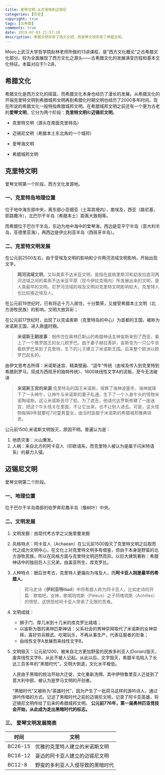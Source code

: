 ```yaml
---
title: 爱琴文明-从克里特到迈锡尼
categories: [历史]
copyright: true
tags: [古希腊]
comments: true
date: 2019-07-03 21:57:10
description: 希腊文明孕育了西方文明，而爱琴文明孕育了希腊文明。
---
```






Mooc上武汉大学哲学院赵林老师所做的13讲课程，是“西方文化概论”之古希腊文化部分。较为全面展现了西方文化之源头——古希腊文化的发展演变历程和基本文化特征。本篇对应于1-2讲。

## 希腊文化

希腊文化是西方文化的摇篮，而希腊文化本身也经历了漫长的发展。从希腊文化的开端克里特文明到希腊城邦文明再到希腊化时期文明也经历了2000多年时间。现在所说的希腊文化一般特指希腊城邦文明。在希腊城邦文明之前还有一个更为古老的**爱琴文明**，它分为两个阶段：**克里特文明**和**迈锡尼文明**。



* 克里特文明（源头在南面克里特岛）

* 迈锡尼文明（希腊本土东北角的一个城邦）

* 爱琴海文明

* 希腊城邦文明

## 克里特文明

爱琴文明第一个阶段，西方文化发源地。

### 一、克里特岛地理位置

位于地中海东部中央，离东部小亚细亚（土耳其境内），南埃及，西亚（腓尼基，耶路撒冷），北巴尔干半岛（希腊本土）距离大致相等。

而希腊位于巴尔干半岛，东边为地中海中的爱琴海，西边是亚平宁半岛（意大利半岛，亚德里亚海），再西边是伊比利亚半岛（西班牙半岛）。

### 二、克里特文明发展

在公元前2500左右，由于受埃及文明的影响和少许两河流域文明影响，开始出现文字。

> **两河流域文明**，又叫美索不达米亚文明，是指在底格里斯河和幼发拉底河两河流域之间的美索不达米亚平原（现今伊拉克境内）所发展出来的文明，是人类最早的文明。尼罗河流域的埃及文明对克里特文明影响较大，克里特人也比较接近埃及人。

在公元前19世纪时，已有将近十万人居住，十分繁荣，又接受希腊本土文明（北方游牧民族）的影响，文明大放异彩；

在公元前17世纪时，出现了以克诺索斯（克里特岛的中心）为首都的王国，被称为米诺斯王国，进入鼎盛时期。

> **米诺斯王朝故事**：相传住在奥林匹斯山的希腊神话主神宙斯来到了西亚，看上了一个推罗国王的女儿欧罗巴。由于妻子赫拉善妒，宙斯变为一只公牛驮着欧罗巴来到了克里特，生下的儿子建立了米诺斯王国。后来整个欧洲以欧罗巴起名的。


由伊文思考古所得：米诺斯迷宫、精美壁画、“逗牛”传统（由埃及传入到克里特到希腊到罗马，现成为西班牙的独特传统）、1600块线性文字A的泥板，至今无法破译

> **米诺斯王宫的来源**:克里特岛的国王米诺斯，得罪了海神波塞冬，海神就降下了一头神牛，让神牛与米诺斯的妻子私通，生下了一个人身牛头的怪物米诺陶诺斯。这让米诺斯丢尽了脸。为了遮丑，他请代达罗斯修建了一座迷宫，把这个牛头怪关在里面，不让它出来，也不让别人进去。可是，这头怪物每隔9年就要吃7对童男童女，由当时臣服于米诺斯的希腊城邦雅典进贡。

公元前1500,米诺斯文明毁灭，原因不明。普遍认为是：

1. 地质灾害：火山爆发。
2. 人祸：来自北方的阿卡亚人（印欧语系，而克里特人被认为是属于闪米特语系）的暴力入侵。

## 迈锡尼文明

爱琴文明第二个阶段。

### 一、地理位置

位于巴尔干半岛南部的伯罗奔尼撒半岛（像树叶）中央。

### 二、文明发展

1. 文明发掘：由现代考古学之父施里曼发掘

2. 风格特点：阿卡亚人（Achaean）在公元前1500毁灭了克里特文明之后取而代之成为文明中心，在文化上对克里特文明多有借鉴，但由于本身是野蛮的北方游牧民族，所以在风格方面与克里特文明迥然而异。以巨大建筑著称：希腊神话中的独目巨人三兄弟，由盖亚所生，库克罗比。

3. 人种特点：据后世考古，克里特人更偏向为埃及人，而**阿卡亚人则是最早的希腊人**。

   >荷马史诗《**伊利亚特iliad**》中将希腊人称为阿卡亚人。比如史诗的开篇：歌唱吧，女神，歌唱珀琉斯（Peleus）之子阿喀琉斯（Achilles）的愤怒，这愤怒给阿卡亚人带来了无限的苦难。

4. 文明成就：

   * 狮子门、厚几米到十几米的库克罗比城墙；
   * 以宙斯为首的奥林匹斯神话：父系社会的男神崇拜取代了米诺斯的女神崇拜，喜好穷兵黩武、吃喝玩乐，不再从事生产，代表征服者的形象；
   * 由线性文字A发展而来线性文字B。

5. 文明毁灭：公元前1200，被来自北方更加野蛮的民族多利亚人(Dorian)毁灭，废弃线性文字B，从此不被人记起。从此以后，文字毁灭，希腊半岛陷入了长达三百多年的“黑暗时代”，文明大倒退，文化水平极低。

   人民由于黑暗的统治开始大迁徙，文化重新洗牌。其中伊特鲁里亚人迁徙到了意大利中部，被认为是罗马文明的开创者。

   “黑暗时代”又被称为“英雄时代”，因为产生了一批荷马这样的游吟诗人，通过游吟传唱的方式，记述了黑暗时代之前的迈锡尼文明，记录了阿卡亚英雄，将迈锡尼文明传给了后来的希腊城邦文明。 
   **公元前776年，第一届奥林匹亚竞技会开始，从此成为走出黑暗时代的标志。**

### 三、 爱琴文明发展简表

| 时间    | 文明                             |
| ------- | -------------------------------- |
| BC26-15 | 优雅的克里特人建立的米诺斯文明   |
| BC16-12 | 豪迈的阿卡亚人建立的迈锡尼文明   |
| BC12-8  | 野蛮的多利亚人入侵导致的黑暗时代 |

